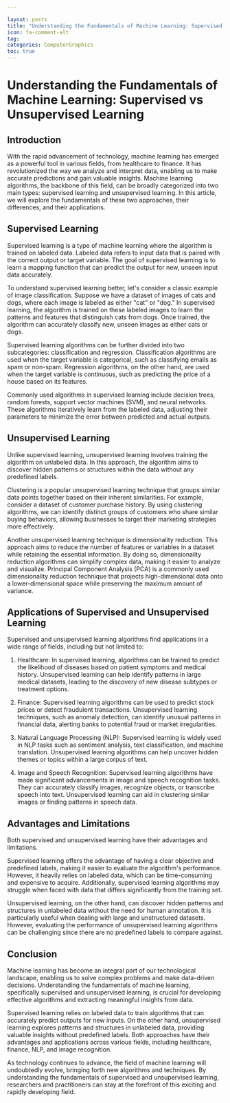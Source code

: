 ```yaml
---

layout: posts
title: "Understanding the Fundamentals of Machine Learning: Supervised vs Unsupervised Learning"
icon: fa-comment-alt
tag: 
categories: ComputerGraphics
toc: true
---
```




# Understanding the Fundamentals of Machine Learning: Supervised vs Unsupervised Learning

## Introduction

With the rapid advancement of technology, machine learning has emerged as a powerful tool in various fields, from healthcare to finance. It has revolutionized the way we analyze and interpret data, enabling us to make accurate predictions and gain valuable insights. Machine learning algorithms, the backbone of this field, can be broadly categorized into two main types: supervised learning and unsupervised learning. In this article, we will explore the fundamentals of these two approaches, their differences, and their applications.

## Supervised Learning

Supervised learning is a type of machine learning where the algorithm is trained on labeled data. Labeled data refers to input data that is paired with the correct output or target variable. The goal of supervised learning is to learn a mapping function that can predict the output for new, unseen input data accurately.

To understand supervised learning better, let's consider a classic example of image classification. Suppose we have a dataset of images of cats and dogs, where each image is labeled as either "cat" or "dog." In supervised learning, the algorithm is trained on these labeled images to learn the patterns and features that distinguish cats from dogs. Once trained, the algorithm can accurately classify new, unseen images as either cats or dogs.

Supervised learning algorithms can be further divided into two subcategories: classification and regression. Classification algorithms are used when the target variable is categorical, such as classifying emails as spam or non-spam. Regression algorithms, on the other hand, are used when the target variable is continuous, such as predicting the price of a house based on its features.

Commonly used algorithms in supervised learning include decision trees, random forests, support vector machines (SVM), and neural networks. These algorithms iteratively learn from the labeled data, adjusting their parameters to minimize the error between predicted and actual outputs.

## Unsupervised Learning

Unlike supervised learning, unsupervised learning involves training the algorithm on unlabeled data. In this approach, the algorithm aims to discover hidden patterns or structures within the data without any predefined labels.

Clustering is a popular unsupervised learning technique that groups similar data points together based on their inherent similarities. For example, consider a dataset of customer purchase history. By using clustering algorithms, we can identify distinct groups of customers who share similar buying behaviors, allowing businesses to target their marketing strategies more effectively.

Another unsupervised learning technique is dimensionality reduction. This approach aims to reduce the number of features or variables in a dataset while retaining the essential information. By doing so, dimensionality reduction algorithms can simplify complex data, making it easier to analyze and visualize. Principal Component Analysis (PCA) is a commonly used dimensionality reduction technique that projects high-dimensional data onto a lower-dimensional space while preserving the maximum amount of variance.

## Applications of Supervised and Unsupervised Learning

Supervised and unsupervised learning algorithms find applications in a wide range of fields, including but not limited to:

1. Healthcare: In supervised learning, algorithms can be trained to predict the likelihood of diseases based on patient symptoms and medical history. Unsupervised learning can help identify patterns in large medical datasets, leading to the discovery of new disease subtypes or treatment options.

2. Finance: Supervised learning algorithms can be used to predict stock prices or detect fraudulent transactions. Unsupervised learning techniques, such as anomaly detection, can identify unusual patterns in financial data, alerting banks to potential fraud or market irregularities.

3. Natural Language Processing (NLP): Supervised learning is widely used in NLP tasks such as sentiment analysis, text classification, and machine translation. Unsupervised learning algorithms can help uncover hidden themes or topics within a large corpus of text.

4. Image and Speech Recognition: Supervised learning algorithms have made significant advancements in image and speech recognition tasks. They can accurately classify images, recognize objects, or transcribe speech into text. Unsupervised learning can aid in clustering similar images or finding patterns in speech data.

## Advantages and Limitations

Both supervised and unsupervised learning have their advantages and limitations.

Supervised learning offers the advantage of having a clear objective and predefined labels, making it easier to evaluate the algorithm's performance. However, it heavily relies on labeled data, which can be time-consuming and expensive to acquire. Additionally, supervised learning algorithms may struggle when faced with data that differs significantly from the training set.

Unsupervised learning, on the other hand, can discover hidden patterns and structures in unlabeled data without the need for human annotation. It is particularly useful when dealing with large and unstructured datasets. However, evaluating the performance of unsupervised learning algorithms can be challenging since there are no predefined labels to compare against.

## Conclusion

Machine learning has become an integral part of our technological landscape, enabling us to solve complex problems and make data-driven decisions. Understanding the fundamentals of machine learning, specifically supervised and unsupervised learning, is crucial for developing effective algorithms and extracting meaningful insights from data.

Supervised learning relies on labeled data to train algorithms that can accurately predict outputs for new inputs. On the other hand, unsupervised learning explores patterns and structures in unlabeled data, providing valuable insights without predefined labels. Both approaches have their advantages and applications across various fields, including healthcare, finance, NLP, and image recognition.

As technology continues to advance, the field of machine learning will undoubtedly evolve, bringing forth new algorithms and techniques. By understanding the fundamentals of supervised and unsupervised learning, researchers and practitioners can stay at the forefront of this exciting and rapidly developing field.